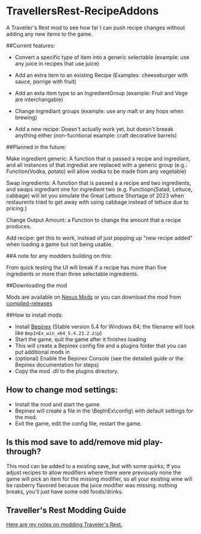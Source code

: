 # TravellersRest-RecipeAddons

A Traveller's Rest mod to see how far I can push recipe changes without adding any new items to the game.

##Current features:

* Convert a specific type of item into a generic selectable (example: use any juice in recipes that use juice)

* Add an extra item to an existing Recipe (Examples: cheeseburger with sauce, porrige with fruit)

* Add an exta item type to an IngredientGroup (example: Fruit and Vege are interchangable)

* Change ingrediant groups (example: use any malt or any hops when brewing)

* Add a new recipe: Doesn't actually work yet, but doesn't breeak anything either (non-fucntional example: craft decorative barrels)


##Planned in the future:

Make ingredient generic: A function that is passed a recipe and ingrediant, and all instances of that ingrediat are replaced with a generic group (e.g.: Function(Vodka, potato) will allow vodka to be made from any vegetable) 

Swap ingredients: A function that is passed a a recipe and two ingredients, and swaps ingrediant one for ingredient two (e.g. Functiopn(Salad, Lettuce, cabbage) will let you simulate the Great Lettuce Shortage of 2023 when restaurents tried to get away with using cabbage instead of lettuce due to pricing.)

Change Output Amount: a Function to change the amount that a recipe produces.

Add recipe: get this to work, instead of just popping up "new recipe added" when loading a game but not being usable.


##A note for any modders building on this:

From quick testing the UI will break if a recipe has more than five ingredients or more than three selectable ingredients.


##Downloading the mod

Mods are available on [Nexus Mods](https://www.nexusmods.com/travellersrest) or you can download the mod from [compiled-releases](https://github.com/DrStalker/TravellersRest-RecipeAddons/tree/main/compiled-releases)


##How to install mods:

* Install [Bepinex](https://github.com/BepInEx/BepInEx/releases/tag/v5.4.23.2)﻿ (Stable version 5.4 for Windows 64; the filename will look like `BepInEx_win_x64_5.4.23.2.zip`)
* Start the game, quit the game after it finishes loading
* This will create a Bepinex config file and a plugins folder that you can put additional mods in
* (optional) Enable the Bepinex Console (see the detailed guide or the Bepinex documentation for steps)
* Copy the mod .dll to the plugins directory.


## How to change mod settings:

* Install the mod and start the game.
* Bepinex will create a file in the \BepInEx\config\ with default settings for the mod.
* Exit the game, edit the config file, restart the game.


## Is this mod save to add/remove mid play-through?

This mod can be added to a existing save, but with some quirks; If you adjust recipes to allow modifiers where there were previously none the game will pick an item for the missing modifier, so all your existing wine will be rasberry flavored because the juice modifier was missing. nothing breaks, you'll just have some odd foods/drinks.


## Traveller's Rest Modding Guide

﻿[Here are my notes on modding Traveler's Rest.](https://docs.google.com/document/d/e/2PACX-1vSciLNh4KgUxE4L2h_K0KAxi2hE6Z1rhroX0DJVhZIqNEgz2RvYESqffRl8GFONKKF1MjYIIGI5OKHE/pub)

